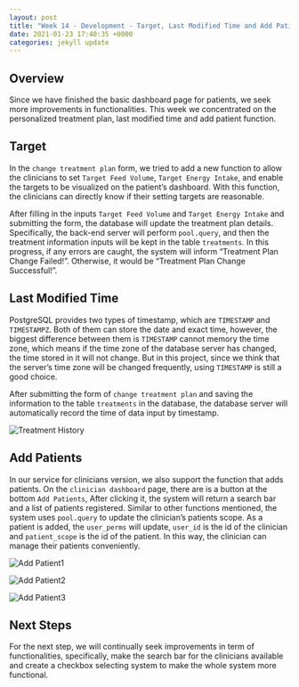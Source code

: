 ```yaml
---
layout: post
title: "Week 14 - Development - Target, Last Modified Time and Add Patients"
date: 2021-01-23 17:40:35 +0000
categories: jekyll update
---
```


## Overview 

Since we have finished the basic dashboard page for patients, we seek more improvements in functionalities. This week we concentrated on the personalized treatment plan, last modified time and add patient function. 

## Target

In the `change treatment plan` form, we tried to add a new function to allow the clinicians to set `Target Feed Volume`, `Target Energy Intake`, and enable the targets to be visualized on the patient’s dashboard. With this function, the clinicians can directly know if their setting targets are reasonable.

After filling in the inputs `Target Feed Volume` and `Target Energy Intake` and submitting the form, the database will update the treatment plan details. Specifically, the back-end server will perform `pool.query`, and then the treatment information inputs will be kept in the table `treatments`. In this progress, if any errors are caught, the system will inform “Treatment Plan Change Failed!”. Otherwise, it would be “Treatment Plan Change Successful!”.

## Last Modified Time

PostgreSQL provides two types of timestamp, which are `TIMESTAMP` and `TIMESTAMPZ`. Both of them can store the date and exact time, however, the biggest difference between them is `TIMESTAMP` cannot memory the time zone, which means if the time zone of the database server has changed, the time stored in it will not change. But in this project, since we think that the server’s time zone will be changed frequently, using `TIMESTAMP` is still a good choice.

After submitting the form of `change treatment plan` and saving the information to the table `treatments` in the database, the database server will automatically record the time of data input by timestamp.

![Treatment History](/Dev-Blog/assets/week14/treatment_history.png)

## Add Patients

In our service for clinicians version, we also support the function that adds patients. On the `clinician dashboard` page, there are is a button at the bottom `Add Patients`, After clicking it, the system will return a search bar and a list of patients registered. Similar to other functions mentioned, the system uses `pool.query` to update the clinician’s patients scope. As a patient is added, the `user_perms` will update, `user_id` is the id of the clinician and `patient_scope` is the id of the patient. In this way, the clinician can manage their patients conveniently.

![Add Patient1](/Dev-Blog/assets/week14/add_patient.png)

![Add Patient2](/Dev-Blog/assets/week14/add_patient2.png)

![Add Patient3](/Dev-Blog/assets/week14/add_patient3.png)

## Next Steps
For the next step, we will continually seek improvements in term of functionalities, specifically, make the search bar for the clinicians available and create a checkbox selecting system to make the whole system more functional.